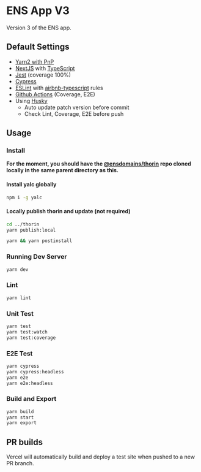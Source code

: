 # ENS App V3

Version 3 of the ENS app.

## Default Settings

- [Yarn2 with PnP](https://yarnpkg.com/)
- [NextJS](https://nextjs.org/) with [TypeScript](https://www.typescriptlang.org/)
- [Jest](https://jestjs.io/) (coverage 100%)
- [Cypress](https://www.cypress.io/)
- [ESLint](https://eslint.org/) with [airbnb-typescript](https://github.com/iamturns/eslint-config-airbnb-typescript) rules
- [Github Actions](https://github.com/features/actions) (Coverage, E2E)
- Using [Husky](https://typicode.github.io/husky/#/)
  - Auto update patch version before commit
  - Check Lint, Coverage, E2E before push

## Usage

### Install

**For the moment, you should have the [@ensdomains/thorin](https://github.com/ensdomains/thorin) repo cloned locally in the same parent directory as this.**

#### Install yalc globally

```bash
npm i -g yalc
```

#### Locally publish thorin and update (not required)

```bash
cd ../thorin
yarn publish:local
```

```bash
yarn && yarn postinstall
```

### Running Dev Server

```bash
yarn dev
```

### Lint

```bash
yarn lint
```

### Unit Test

```bash
yarn test
yarn test:watch
yarn test:coverage
```

### E2E Test

```bash
yarn cypress
yarn cypress:headless
yarn e2e
yarn e2e:headless
```

### Build and Export

```bash
yarn build
yarn start
yarn export
```

## PR builds

Vercel will automatically build and deploy a test site when pushed to a new PR branch.